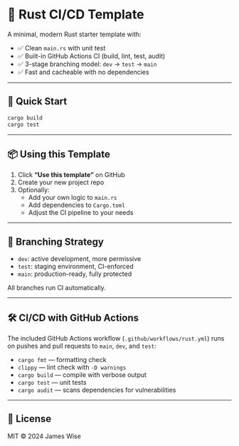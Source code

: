 # 🚀 Rust CI/CD Template

A minimal, modern Rust starter template with:

- ✅ Clean `main.rs` with unit test
- ✅ Built-in GitHub Actions CI (build, lint, test, audit)
- ✅ 3-stage branching model: `dev` → `test` → `main`
- ✅ Fast and cacheable with no dependencies

---

## 🧪 Quick Start

```bash
cargo build
cargo test
```

---

## 📦 Using this Template

1. Click **“Use this template”** on GitHub
2. Create your new project repo
3. Optionally:
   - Add your own logic to `main.rs`
   - Add dependencies to `Cargo.toml`
   - Adjust the CI pipeline to your needs

---

## 🔁 Branching Strategy

- `dev`: active development, more permissive
- `test`: staging environment, CI-enforced
- `main`: production-ready, fully protected

All branches run CI automatically.

---

## 🛠️ CI/CD with GitHub Actions

The included GitHub Actions workflow (`.github/workflows/rust.yml`) runs on pushes and pull requests to `main`, `dev`, and `test`:

- `cargo fmt` — formatting check
- `clippy` — lint check with `-D warnings`
- `cargo build` — compile with verbose output
- `cargo test` — unit tests
- `cargo audit` — scans dependencies for vulnerabilities

---

## 📄 License

MIT © 2024 James Wise

